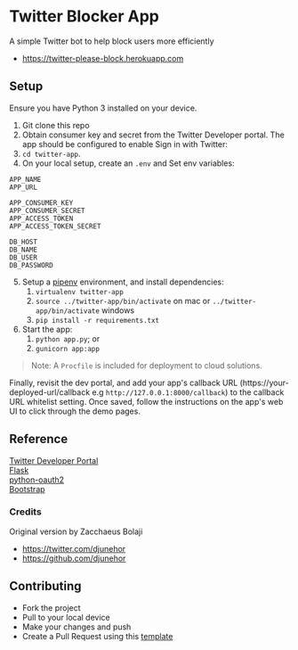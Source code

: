 # Twitter Blocker App

A simple Twitter bot to help block users more efficiently
- https://twitter-please-block.herokuapp.com

## Setup
Ensure you have Python 3 installed on your device.
1. Git clone this repo
2. Obtain consumer key and secret from the Twitter Developer portal. The app should be configured to enable Sign in with Twitter:
3. `cd twitter-app`.
4. On your local setup, create an `.env` and Set env variables:
```
APP_NAME
APP_URL

APP_CONSUMER_KEY
APP_CONSUMER_SECRET
APP_ACCESS_TOKEN
APP_ACCESS_TOKEN_SECRET

DB_HOST
DB_NAME
DB_USER
DB_PASSWORD
```
5. Setup a [pipenv](https://pipenv.readthedocs.io/en/latest/) environment, and install dependencies:
   1. `virtualenv twitter-app`
   2. `source ../twitter-app/bin/activate` on mac or `../twitter-app/bin/activate` windows
   3. `pip install -r requirements.txt`
6. Start the app:
   1. `python app.py`; or
   2. `gunicorn app:app`

> Note: A `Procfile` is included for deployment to cloud solutions.

Finally, revisit the dev portal, and add your app's callback URL (https://your-deployed-url/callback e.g `http://127.0.0.1:8000/callback`) to the callback URL whitelist setting. Once saved, follow the instructions on the app's web UI to click through the demo pages.

## Reference

[Twitter Developer Portal](https://developer.twitter.com/)  
[Flask](https://flask.pocoo.org/)  
[python-oauth2](https://github.com/simplegeo/python-oauth2)  
[Bootstrap](https://getbootstrap.com/)  

### Credits

Original version by Zacchaeus Bolaji
- https://twitter.com/djunehor
- https://github.com/djunehor

## Contributing
- Fork the project
- Pull to your local device
- Make your changes and push
- Create a Pull Request using this [template](https://github.com/djunehor/twitter-blocker/blob/master/.github/PULL_REQUEST_TEMPLATE.md)
